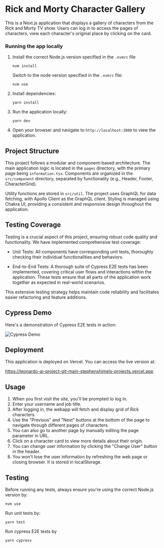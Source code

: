 # Rick and Morty Character Gallery

This is a Next.js application that displays a gallery of characters from the Rick and Morty TV show. Users can log in to access the pages of characters, view each character's original place by clicking on the card.

### Running the app locally

1. Install the correct Node.js version specified in the `.nvmrc` file
   ```
   nvm install
   ```
   Switch to the node version specified in the `.nvmrc` file:
   ```
   nvm use
   ```

2. Install dependencies:
   ```
   yarn install
   ```

3. Run the application locally:
   ```
   yarn dev
   ```

4. Open your browser and navigate to `http://localhost:3000` to view the application.


## Project Structure

This project follows a modular and component-based architecture. The main application logic is located in the `pages` directory, with the primary page being `information.tsx`. Components are organized in the `src/component` directory, separated by functionality (e.g., Header, Footer, CharacterGrid).

Utility functions are stored in `src/util`. The project uses GraphQL for data fetching, with Apollo Client as the GraphQL client. Styling is managed using Chakra UI, providing a consistent and responsive design throughout the application.

## Testing Coverage

Testing is a crucial aspect of this project, ensuring robust code quality and functionality. We have implemented comprehensive test coverage:

- Unit Tests: All components have corresponding unit tests, thoroughly checking their individual functionalities and behaviors.

- End-to-End Tests: A thorough suite of Cypress E2E tests has been implemented, covering critical user flows and interactions within the application. These tests ensure that all parts of the application work together as expected in real-world scenarios.

This extensive testing strategy helps maintain code reliability and facilitates easier refactoring and feature additions.


## Cypress Demo

Here's a demonstration of Cypress E2E tests in action:

![Cypress Demo](./assets/cypressDemo.gif)



## Deployment

This application is deployed on Vercel. You can access the live version at:

https://leonardo-ai-project-git-main-stephenshimels-projects.vercel.app

## Usage

1. When you first visit the site, you'll be prompted to log in.
2. Enter your username and job title.
3. After logging in, the webapp will fetch and display grid of Rick characters.
4. Use the "Previous" and "Next" buttons at the bottom of the page to navigate through different pages of characters.
5. You can also go to another page by manually editing the page parameter in URL.
6. Click on a character card to view more details about their origin.
7. You can change user information by clicking the "Change User" button in the header.
8. You won't lose the user information by refreshing the web page or closing browser. It is stored in localStorage.


## Testing

Before running any tests, always ensure you're using the correct Node.js version by:

```
nvm use
```

Run unit tests by:
```
yarn test
```

Run cypress E2E tests by
```
yarn cypress
```





